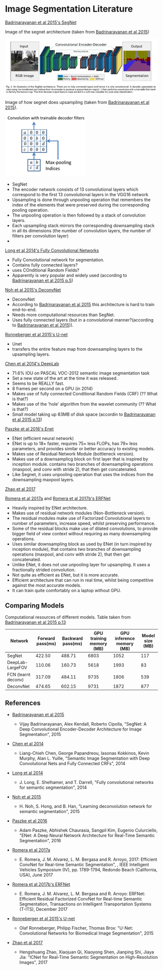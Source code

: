 # Image Segmentation Literature


[Badrinarayanan et al 2015's SegNet][segnet]

Image of the segnet architecture (taken from [Badrinarayanan et al 2015][segnet])

![Image of segnet architecture](segnet_architecture.jpg)

Image of how segnet does upsampling (taken from [Badrinarayanan et al 2015][segnet]).

![Image of upsampling in segnet](segnet_upsampling.jpg)

- SegNet
- The encoder network consists of 13 convolutional layers which correspond to the first 13 convolutional layers in the VGG16 network
- Upsampling is done through unpooling operation that remembers the index of the elements that were preserved during the corresponding pooling operation.
- The unpooling operation is then followed by a stack of convolution layers.
- Each upsampling stack mirrors the corresponding downsampling stack in all its dimensions (the number of convolution layers, the number of filters per convolution layer)
-

[Long et al 2014's Fully Convolutional Networks][fcn]
- Fully Convolutional network for segmentation.
- Contains fully connected layers?
- uses COnditional Random Fields?
- Apparently is very popular and widely used (according to [Badrinarayanan et al 2015 p.5][segnet])

[Noh et al 2015's DeconvNet][deconvnet]
- DeconvNet
- According to [Badrinarayanan et al 2015][segnet] this architecture is hard to train end-to-end.
- Needs more computational resources than SegNet.
- Uses fully connected layers (but in a convolutional manner?(according to [Badrinarayanan et al 2015][segnet])).

[Ronneberger et al 2015's U-net][unet]
- Unet
- transfers the entire feature map from downsampling layers to the upsampling layers.

[Chen et al 2014's DeepLab][deeplab]
- 71.6% IOU on PASCAL VOC-2012 semantic image segmentation task
- Set a new state of the art at the time it was released.
- Seems to be REALLY fast.
- 8 frames per second on a GPU (in 2014)
- Makes use of  fully connected Conditional Random Fields (CRF) (?? What is that?)
- Makes use of the 'hole' algorithm from the wavelet community (?? What is that?)
- Small model taking up 83MB of disk space (accordin to [Badrinarayanan et al 2015 p.13][segnet])


[Paszke et al 2016's Enet][enet]
- ENet (efficient neural network)
- ENet is up to 18× faster, requires 75× less FLOPs, has 79× less parameters, and provides similar or better accuracy to existing models.
- Makes use of Residual Network Module (bottleneck version).
- Makes use of a downsamplicg block on first layer that is inspired by inception module. contains two branches of downsampling operations (maxpool, and conv with stride 2), that then get concatenated.
- Like Segnet, it uses unpooling operation that uses the indices from the downsampling maxpool layers.

[Zhao et al 2017][icnet]


[Romera et al 2017a][erfnet_pre] and [Romera et al 2017b's ERFNet][erfnet]

- Heavily inspired by ENet architecture.
- Makes use of residual network modules (Non-Bottleneck version).
- The residual modules make use of Factorized Convolutional layers to number of parameters, increase speed, whilst preserving performance.
- Some of the residual blocks make use of dilated convolutions, to provide bigger field of view context without requiring as many downsampling operations.
- Uses similar downsampling block as used by ENet (in turn inspired by inception module), that contains two branches of downsampling operations (maxpool, and conv with stride 2), that then get concatenated.
- Unlike ENet, it does not use unpooling layer for upsampling. It uses a fractionally strided convolution.
- Not quite as efficient as ENet, but it is more accurate.
- Efficient architecture that can run in real time, whilst being competitive against the most accurate models.
- It can train quite comfortably on a laptop without GPU.


## Comparing Models

Computational resources of different models. Table taken from [Badrinarayanan et al 2015 p.13][segnet]

Network | Forward pass(ms) | Backward pass(ms) | GPU training memory (MB) | GPU inference memory (MB) | Model size (MB)
---|---|---|---|---|---
SegNet              | 422.50    | 488.71 | 6803 | 1052 | 117
DeepLab-LargeFOV    | 110.06    | 160.73 | 5618 | 1993 | 83
FCN (learnt deconv) | 317.09    | 484.11 | 9735 | 1806 | 539
DeconvNet           | 474.65    | 602.15 | 9731 | 1872 | 877




## References
- [Badrinarayanan et al 2015][segnet]
    - Vijay Badrinarayanan, Alex Kendall, Roberto Cipolla, "SegNet: A Deep Convolutional Encoder-Decoder Architecture for Image Segmentation", 2015
- [Chen et al 2014][deeplab]
    - Liang-Chieh Chen, George Papandreou, Iasonas Kokkinos, Kevin Murphy, Alan L. Yuille, "Semantic Image Segmentation with Deep Convolutional Nets and Fully Connected CRFs", 2014
- [Long et al 2014][fcn]
    - J. Long, E. Shelhamer, and T. Darrell, "Fully convolutional networks for semantic segmentation", 2014
- [Noh et al 2015][deconvnet]
    - H. Noh, S. Hong, and B. Han, "Learning deconvolution network for semantic segmentation", 2015
- [Paszke et al 2016][enet]
    - Adam Paszke, Abhishek Chaurasia, Sangpil Kim, Eugenio Culurciello, "ENet: A Deep Neural Network Architecture for Real-Time Semantic Segmentation", 2016

- [Romera et al 2017a][erfnet_pre]
    - E. Romera, J. M. Alvarez, L. M. Bergasa and R. Arroyo, 2017: Efficient ConvNet for Real-time Semantic Segmentation", , IEEE Intelligent Vehicles Symposium (IV), pp. 1789-1794, Redondo Beach (California, USA), June 2017

- [Romera et al 2017b's ERFNet][erfnet]
    - E. Romera, J. M. Alvarez, L. M. Bergasa and R. Arroyo: ERFNet: Efficient Residual Factorized ConvNet for Real-time Semantic Segmentation, Transactions on Intelligent Transportation Systems (T-ITS), December 2017

- [Ronneberger et al 2015's U-net][unet]
    - Olaf Ronneberger, Philipp Fischer, Thomas Brox: "U-Net: Convolutional Networks for Biomedical Image Segmentation", 2015

- [Zhao et al 2017][icnet]
    - Hengshuang Zhao, Xiaojuan Qi, Xiaoyong Shen, Jianping Shi, Jiaya Jia: "ICNet for Real-Time Semantic Segmentation on High-Resolution Images", 2017



[deconvnet]: https://arxiv.org/abs/1505.04366
[deeplab]: https://arxiv.org/abs/1412.7062
[enet]: https://arxiv.org/abs/1606.02147
[erfnet_pre]: http://www.robesafe.uah.es/personal/eduardo.romera/pdfs/Romera17iv.pdf
[erfnet]: http://www.robesafe.uah.es/personal/eduardo.romera/pdfs/Romera17tits.pdf
[fcn]: https://arxiv.org/abs/1411.4038
[romera2017]: http://www.robesafe.uah.es/personal/eduardo.romera/pdfs/Romera17iv.pdf
[segnet]: https://arxiv.org/abs/1511.00561
[unet]: https://arxiv.org/abs/1505.04597
[icnet]: https://arxiv.org/abs/1704.08545
